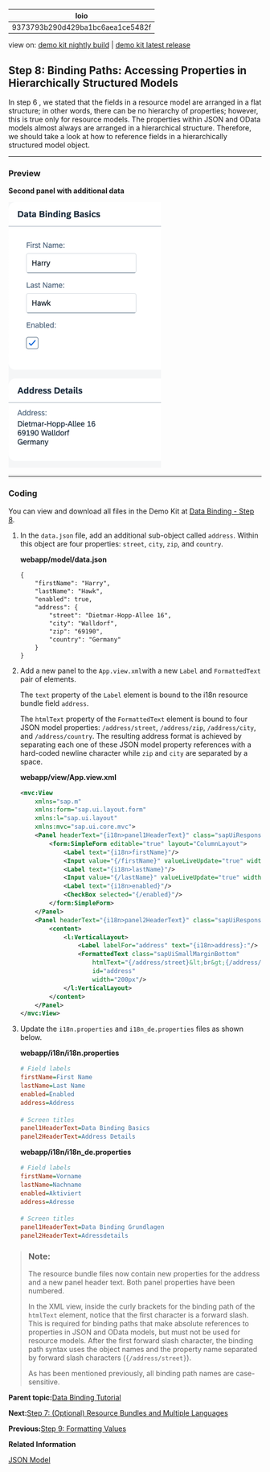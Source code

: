 <!-- loio9373793b290d429ba1bc6aea1ce5482f -->

| loio |
| -----|
| 9373793b290d429ba1bc6aea1ce5482f |

<div id="loio">

view on: [demo kit nightly build](https://sdk.openui5.org/nightly/#/topic/9373793b290d429ba1bc6aea1ce5482f) | [demo kit latest release](https://sdk.openui5.org/topic/9373793b290d429ba1bc6aea1ce5482f)</div>

## Step 8: Binding Paths: Accessing Properties in Hierarchically Structured Models

In step 6 , we stated that the fields in a resource model are arranged in a flat structure; in other words, there can be no hierarchy of properties; however, this is true only for resource models. The properties within JSON and OData models almost always are arranged in a hierarchical structure. Therefore, we should take a look at how to reference fields in a hierarchically structured model object.

***

### Preview

  
  
**Second panel with additional data**

![](images/loio12705f5341f24febb905a50d37bf32db_LowRes.png "Second panel with additional data")

***

### Coding

You can view and download all files in the Demo Kit at [Data Binding - Step 8](https://sdk.openui5.org/entity/sap.ui.core.tutorial.databinding/sample/sap.ui.core.tutorial.databinding.08).

1.  In the `data.json` file, add an additional sub-object called `address`. Within this object are four properties: `street`, `city`, `zip`, and `country`.

    **webapp/model/data.json**

    ```
    {
    	"firstName": "Harry",
    	"lastName": "Hawk",
    	"enabled": true,
    	"address": {
    		"street": "Dietmar-Hopp-Allee 16",
    		"city": "Walldorf",
    		"zip": "69190",
    		"country": "Germany"
    	}
    }
    ```

2.  Add a new panel to the `App.view.xml`with a new `Label` and `FormattedText` pair of elements.

    The `text` property of the `Label` element is bound to the i18n resource bundle field `address`.

    The `htmlText` property of the `FormattedText` element is bound to four JSON model properties: `/address/street`, `/address/zip`, `/address/city`, and `/address/country`. The resulting address format is achieved by separating each one of these JSON model property references with a hard-coded newline character while `zip` and `city` are separated by a space.

    **webapp/view/App.view.xml**

    ```xml
    <mvc:View
    	xmlns="sap.m"
    	xmlns:form="sap.ui.layout.form"
    	xmlns:l="sap.ui.layout"
    	xmlns:mvc="sap.ui.core.mvc">
    	<Panel headerText="{i18n>panel1HeaderText}" class="sapUiResponsiveMargin" width="auto">
    		<form:SimpleForm editable="true" layout="ColumnLayout">
    			<Label text="{i18n>firstName}"/>
    			<Input value="{/firstName}" valueLiveUpdate="true" width="200px" enabled="{/enabled}"/>
    			<Label text="{i18n>lastName}"/>
    			<Input value="{/lastName}" valueLiveUpdate="true" width="200px" enabled="{/enabled}"/>
    			<Label text="{i18n>enabled}"/>
    			<CheckBox selected="{/enabled}"/>
    		</form:SimpleForm>
    	</Panel>
    	<Panel headerText="{i18n>panel2HeaderText}" class="sapUiResponsiveMargin" width="auto">
    		<content>
    			<l:VerticalLayout>
    				<Label labelFor="address" text="{i18n>address}:"/>
    				<FormattedText class="sapUiSmallMarginBottom"
    					htmlText="{/address/street}&lt;br&gt;{/address/zip} {/address/city}&lt;br&gt;{/address/country}"
    					id="address" 
    					width="200px"/>
    			</l:VerticalLayout>
    		</content>
    	</Panel>
    </mvc:View>
    ```

3.  Update the `i18n.properties` and `i18n_de.properties` files as shown below.

    **webapp/i18n/i18n.properties**

    ```ini
    # Field labels
    firstName=First Name
    lastName=Last Name
    enabled=Enabled
    address=Address
    
    # Screen titles
    panel1HeaderText=Data Binding Basics 
    panel2HeaderText=Address Details
    ```

    **webapp/i18n/i18n\_de.properties**

    ```ini
    # Field labels
    firstName=Vorname
    lastName=Nachname
    enabled=Aktiviert
    address=Adresse
    
    # Screen titles
    panel1HeaderText=Data Binding Grundlagen
    panel2HeaderText=Adressdetails
    ```


> ### Note:  
> The resource bundle files now contain new properties for the address and a new panel header text. Both panel properties have been numbered.
> 
> In the XML view, inside the curly brackets for the binding path of the `htmlText` element, notice that the first character is a forward slash. This is required for binding paths that make absolute references to properties in JSON and OData models, but must not be used for resource models. After the first forward slash character, the binding path syntax uses the object names and the property name separated by forward slash characters \(`{/address/street}`\).
> 
> As has been mentioned previously, all binding path names are case-sensitive.

**Parent topic:**[Data Binding Tutorial](Data_Binding_Tutorial_e531093.md "In this tutorial, we will explain the concepts of data binding in OpenUI5.")

**Next:**[Step 7: \(Optional\) Resource Bundles and Multiple Languages](Step_7_Optional_Resource_Bundles_and_Multiple_Languages_4e593b4.md "The reason we have resource bundles is to allow an app to run in multiple languages without the need to change any code. To demonstrate this feature, we will create a German version of the app – in fact all we need to do is create a German version of the resource bundle file. In our code, the German locale needs to be activated for the ResourceModel.")

**Previous:**[Step 9: Formatting Values](Step_9_Formatting_Values_6fdf0ac.md "We also want to provide our users a way of contacting Harry Hawk. Therefore we will add a link that sends an e-mail to Harry. To achieve that we will convert our data in the model to match the sap.m.URLHelper.normalizeEmail API. As soon as the user changes the name, the e-mail will also change. We will need a custom formatter function for this.")

**Related Information**  


[JSON Model](JSON_Model_96804e3.md#loio96804e3315ff440aa0a50fd290805116 "The JSON model can be used to bind controls to JavaScript object data, which is usually serialized in the JSON format.")

